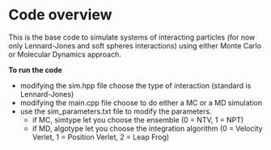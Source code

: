 # Code overview

This is the base code to simulate systems of interacting particles (for now only Lennard-Jones and soft spheres interactions) using either Monte Carlo or Molecular Dynamics approach. 

**To run the code** 
- modifying the sim.hpp file choose the type of interaction (standard is Lennard-Jones)
- modifying the main.cpp file choose to do either a MC or a MD simulation
- use the sim_parameters.txt file to modify the parameters.
  - if MC, simtype let you choose the ensemble (0 = NTV, 1 = NPT)
  - if MD, algotype let you choose the integration algorithm (0 = Velocity Verlet, 1 = Position Verlet, 2 = Leap Frog)
